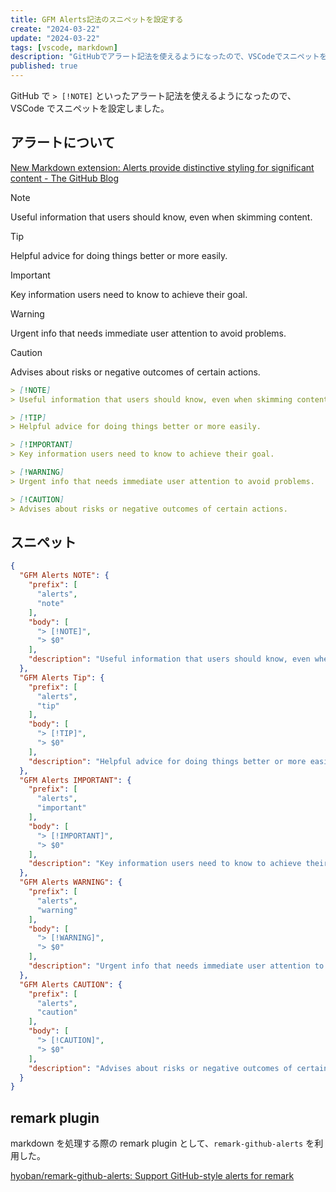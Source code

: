 ```yaml
---
title: GFM Alerts記法のスニペットを設定する
create: "2024-03-22"
update: "2024-03-22"
tags: [vscode, markdown]
description: "GitHubでアラート記法を使えるようになったので、VSCodeでスニペットを設定しました"
published: true
---
```


GitHub で `> [!NOTE]` といったアラート記法を使えるようになったので、VSCode でスニペットを設定しました。

## アラートについて

[New Markdown extension: Alerts provide distinctive styling for significant content - The GitHub Blog](https://github.blog/changelog/2023-12-14-new-markdown-extension-alerts-provide-distinctive-styling-for-significant-content/)

> [!NOTE]
> Useful information that users should know, even when skimming content.

> [!TIP]
> Helpful advice for doing things better or more easily.

> [!IMPORTANT]
> Key information users need to know to achieve their goal.

> [!WARNING]
> Urgent info that needs immediate user attention to avoid problems.

> [!CAUTION]
> Advises about risks or negative outcomes of certain actions.

```md
> [!NOTE]
> Useful information that users should know, even when skimming content.

> [!TIP]
> Helpful advice for doing things better or more easily.

> [!IMPORTANT]
> Key information users need to know to achieve their goal.

> [!WARNING]
> Urgent info that needs immediate user attention to avoid problems.

> [!CAUTION]
> Advises about risks or negative outcomes of certain actions.
```

## スニペット

```json title="/snippets/markdown.json"
{
  "GFM Alerts NOTE": {
    "prefix": [
      "alerts",
      "note"
    ],
    "body": [
      "> [!NOTE]",
      "> $0"
    ],
    "description": "Useful information that users should know, even when skimming content."
  },
  "GFM Alerts Tip": {
    "prefix": [
      "alerts",
      "tip"
    ],
    "body": [
      "> [!TIP]",
      "> $0"
    ],
    "description": "Helpful advice for doing things better or more easily."
  },
  "GFM Alerts IMPORTANT": {
    "prefix": [
      "alerts",
      "important"
    ],
    "body": [
      "> [!IMPORTANT]",
      "> $0"
    ],
    "description": "Key information users need to know to achieve their goal."
  },
  "GFM Alerts WARNING": {
    "prefix": [
      "alerts",
      "warning"
    ],
    "body": [
      "> [!WARNING]",
      "> $0"
    ],
    "description": "Urgent info that needs immediate user attention to avoid problems."
  },
  "GFM Alerts CAUTION": {
    "prefix": [
      "alerts",
      "caution"
    ],
    "body": [
      "> [!CAUTION]",
      "> $0"
    ],
    "description": "Advises about risks or negative outcomes of certain actions."
  }
}
```

## remark plugin

markdown を処理する際の remark plugin として、`remark-github-alerts` を利用した。

[hyoban/remark-github-alerts: Support GitHub-style alerts for remark](https://github.com/hyoban/remark-github-alerts)
